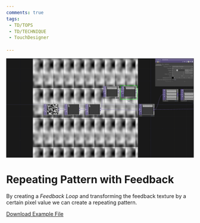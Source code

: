 ```yaml
---
comments: true
tags:
 - TD/TOPS
 - TD/TECHNIQUE
 - TouchDesigner

---
```


![Repeating Pattern with Feedback](../img/RepeatingPatternFeedback.png)
# Repeating Pattern with Feedback
By creating a *Feedback Loop* and transforming the feedback texture by a certain pixel value we can create a repeating pattern.


[Download Example File](../files/RepeatingPatternWithFeedback.tox)